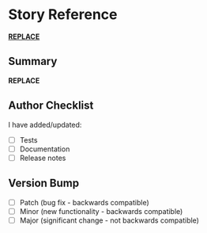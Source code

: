 # Story Reference

[__REPLACE__](https://app.clubhouse.io/ns8/story/__REPLACE__)

## Summary

__REPLACE__

## Author Checklist

I have added/updated:

- [ ] Tests
- [ ] Documentation
- [ ] Release notes

## Version Bump

- [ ] Patch (bug fix - backwards compatible)
- [ ] Minor (new functionality - backwards compatible)
- [ ] Major (significant change - not backwards compatible)
